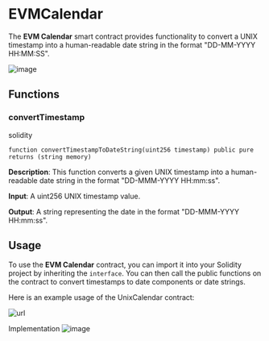 # EVMCalendar

The **EVM Calendar** smart contract provides functionality to convert a UNIX timestamp into a human-readable date string in the format "DD-MM-YYYY HH:MM:SS".

![image](https://user-images.githubusercontent.com/85406816/228015169-194365d5-f744-4b12-b195-051d1fa2a6c3.png)

## Functions
### convertTimestamp
solidity
```solidity
function convertTimestampToDateString(uint256 timestamp) public pure returns (string memory)
```
**Description**: This function converts a given UNIX timestamp into a human-readable date string in the format "DD-MMM-YYYY HH:mm:ss".

**Input**: A uint256 UNIX timestamp value.

**Output**: A string representing the date in the format "DD-MMM-YYYY HH:mm:ss".



## Usage
To use the **EVM Calendar** contract, you can import it into your Solidity project by inheriting the ```interface```. You can then call the public functions on the contract to convert timestamps to date components or date strings.

Here is an example usage of the UnixCalendar contract:

![url](https://github.com/EVMlord/EVMCalendar/blob/47d92bb51c1a1c44b673561339cd62537bbb0be6/implementation/EVMCalendarImplementation.sol)



Implementation
![image](https://user-images.githubusercontent.com/85406816/228246314-0d8064c4-d433-4dc4-96b6-1c65ff430241.png)




